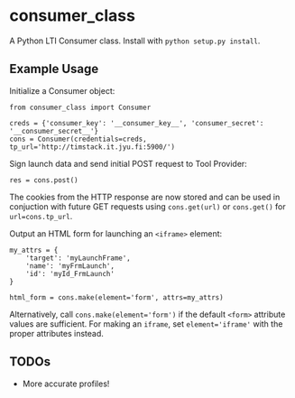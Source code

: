 # consumer_class

A Python LTI Consumer class.
Install with `python setup.py install`.

## Example Usage

Initialize a Consumer object:

```
from consumer_class import Consumer

creds = {'consumer_key': '__consumer_key__', 'consumer_secret': '__consumer_secret__'}
cons = Consumer(credentials=creds, tp_url='http://timstack.it.jyu.fi:5900/')
```

Sign launch data and send initial POST request to Tool Provider:

```
res = cons.post()
```

The cookies from the HTTP response are now stored and can be used
in conjuction with future GET requests using `cons.get(url)` or `cons.get()` for `url=cons.tp_url`.

Output an HTML form for launching an `<iframe>` element:

```
my_attrs = {
    'target': 'myLaunchFrame',
    'name': 'myFrmLaunch',
    'id': 'myId_FrmLaunch'
}

html_form = cons.make(element='form', attrs=my_attrs)
```

Alternatively, call `cons.make(element='form')` if the default `<form>` attribute values are sufficient.
For making an `iframe`, set `element='iframe'` with the proper attributes instead.

## TODOs

* More accurate profiles!
